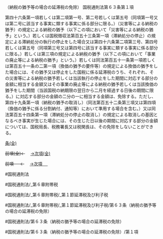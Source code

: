 （納税の猶予等の場合の延滞税の免除）
国税通則法第６３条第１項

第四十六条第一項若しくは第二項第一号、第二号若しくは第五号（同項第一号又は第二号に該当する事実に類する事実に係る部分に限る。）（災害等による納税の猶予）の規定による納税の猶予（以下この項において「災害等による納税の猶予」という。）若しくは国税徴収法第百五十三条第一項（滞納処分の停止）の規定による滞納処分の執行の停止をした場合又は第四十六条第二項第三号、第四号若しくは第五号（同項第三号又は第四号に該当する事実に類する事実に係る部分に限る。）若しくは第三項の規定による納税の猶予（以下この項において「事業の廃止等による納税の猶予」という。）若しくは同法第百五十一条第一項若しくは第百五十一条の二第一項（換価の猶予の要件等）の規定による換価の猶予をした場合には、その猶予又は停止をした国税に係る延滞税のうち、それぞれ、その災害等による納税の猶予若しくは当該執行の停止をした期間に対応する部分の金額に相当する金額又はその事業の廃止等による納税の猶予若しくは当該換価の猶予をした期間（当該国税の納期限の翌日から二月を経過する日後の期間に限る。）に対応する部分の金額の二分の一に相当する金額は、免除する。ただし、第四十九条第一項（納税の猶予の取消し）（同法第百五十二条第三項又は第四項（換価の猶予に係る分割納付、通知等）において準用する場合を含む。）又は同法第百五十四条第一項（滞納処分の停止の取消し）の規定による取消しの基因となるべき事実が生じた場合には、その生じた日以後の期間に対応する部分の金額については、国税局長、税務署長又は税関長は、その免除をしないことができる。

[条(全)](国税通則法＿＿＿＿＿第６３条_.md)

~~前項(全)←~~　  [→次項(全)](国税通則法＿＿＿＿＿第６３条第２項_.md)

~~前項 　 ←~~　  [→次項 　 ](国税通則法＿＿＿＿＿第６３条第２項.md)



#国税通則法

#国税通則法/_第６章附帯税

#国税通則法/_第６章附帯税/_第１節延滞税及び利子税

#国税通則法/_第６章附帯税/_第１節延滞税及び利子税/第６３条（納税の猶予等の場合の延滞税の免除）

#国税通則法/第６３条（納税の猶予等の場合の延滞税の免除）

#国税通則法/第６３条（納税の猶予等の場合の延滞税の免除）/第１項

